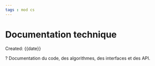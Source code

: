 ```yaml
---
tags : mod cs
---
```

# Documentation technique
Created: {{date}}

?
Documentation du code, des algorithmes, des interfaces et des API. 
<!--SR:!2022-11-30,8,230-->